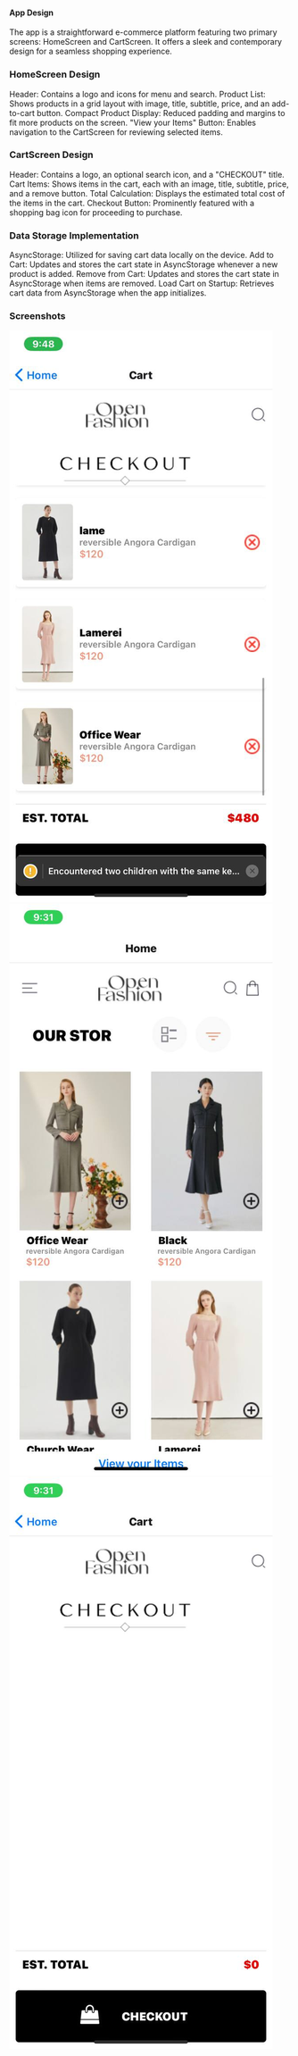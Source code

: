 #### App Design 
The app is a straightforward e-commerce platform featuring two primary screens: HomeScreen and CartScreen. It offers a sleek and contemporary design for a seamless shopping experience.

### HomeScreen Design
Header: Contains a logo and icons for menu and search.
Product List: Shows products in a grid layout with image, title, subtitle, price, and an add-to-cart button.
Compact Product Display: Reduced padding and margins to fit more products on the screen.
"View your Items" Button: Enables navigation to the CartScreen for reviewing selected items.

### CartScreen Design
Header: Contains a logo, an optional search icon, and a "CHECKOUT" title.
Cart Items: Shows items in the cart, each with an image, title, subtitle, price, and a remove button.
Total Calculation: Displays the estimated total cost of the items in the cart.
Checkout Button: Prominently featured with a shopping bag icon for proceeding to purchase.

### Data Storage Implementation
AsyncStorage: Utilized for saving cart data locally on the device.
Add to Cart: Updates and stores the cart state in AsyncStorage whenever a new product is added.
Remove from Cart: Updates and stores the cart state in AsyncStorage when items are removed.
Load Cart on Startup: Retrieves cart data from AsyncStorage when the app initializes.

### Screenshots
![photo_2024-07-03_21-48-26](/ShoppingApp/images/photo_2024-07-03_21-48-26.jpg)
![photo_2024-07-03_21-48-42](/ShoppingApp/images/photo_2024-07-03_21-48-42.jpg)
![photo_2024-07-03_21-52-49](/ShoppingApp/images/photo_2024-07-03_21-52-49.jpg)